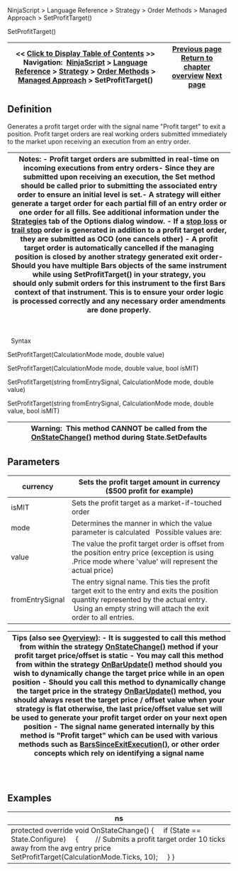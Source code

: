 ﻿
NinjaScript > Language Reference > Strategy > Order Methods > Managed Approach > SetProfitTarget()

SetProfitTarget()

| << [Click to Display Table of Contents](setprofittarget.md) >> **Navigation:**     [NinjaScript](ninjascript-1.md) > [Language Reference](language_reference_wip-1.md) > [Strategy](strategy-1.md) > [Order Methods](order_methods-1.md) > [Managed Approach](managed_approach-1.md) > SetProfitTarget() | [Previous page](setparabolicstop-1.md) [Return to chapter overview](managed_approach-1.md) [Next page](setstoploss-1.md) |
| --- | --- |
## Definition
Generates a profit target order with the signal name "Profit target" to exit a position. Profit target orders are real working orders submitted immediately to the market upon receiving an execution from an entry order. 
 

| Notes: - Profit target orders are submitted in real-time on incoming executions from entry orders- Since they are submitted upon receiving an execution, the Set method should be called prior to submitting the associated entry order to ensure an initial level is set.- A strategy will either generate a target order for each partial fill of an entry order or one order for all fills. See additional information under the [Strategies](options_strategies-1.md) tab of the Options dialog window. - If a [stop loss](setstoploss-1.md) or [trail stop](settrailstop-1.md) order is generated in addition to a profit target order, they are submitted as OCO (one cancels other) - A profit target order is automatically cancelled if the managing position is closed by another strategy generated exit order- Should you have multiple Bars objects of the same instrument while using SetProfitTarget() in your strategy, you should only submit orders for this instrument to the first Bars context of that instrument. This is to ensure your order logic is processed correctly and any necessary order amendments are done properly. |
| --- |
   

 
Syntax  

SetProfitTarget(CalculationMode mode, double value)  

SetProfitTarget(CalculationMode mode, double value, bool isMIT)  

SetProfitTarget(string fromEntrySignal, CalculationMode mode, double value)  

SetProfitTarget(string fromEntrySignal, CalculationMode mode, double value, bool isMIT)
 

| Warning:  This method CANNOT be called from the [OnStateChange()](onstatechange-1.md) method during State.SetDefaults |
| --- |

## Parameters

| currency | Sets the profit target amount in currency ($500 profit for example) |
| --- | --- |
| isMIT | Sets the profit target as a market-if-touched order |
| mode | Determines the manner in which the value parameter is calculated   Possible values are:     | CalculationMode.Currency | PnL away from average entry. Calculated by the dollar per tick value for the order quantity used. When this mode is used, [StopTargetHandling](stoptargethandling-1.md) will automatically be set to ByStrategyPosition | | --- | --- | | CalculationMode.Percent | Percentage away from the average entry, based on the average entry price. | | CalculationMode.Pips | Pips away from average entry. | | CalculationMode.Price | The absolute price point specified. | | CalculationMode.Ticks | Ticks away from entry average entry. |      Please note in percentage calculation mode a value of 1 is equal to 100%, a value of 0.1 is equal to 10%, and a value of 0.01 will be 1% |
| value | The value the profit target order is offset from the position entry price (exception is using .Price mode where 'value' will represent the actual price) |
| fromEntrySignal | The entry signal name. This ties the profit target exit to the entry and exits the position quantity represented by the actual entry.  Using an empty string will attach the exit order to all entries. |

| Tips (also see [Overview](managed_approach-1.md)): - It is suggested to call this method from within the strategy [OnStateChange()](onstatechange-1.md) method if your profit target price/offset is static - You may call this method from within the strategy [OnBarUpdate()](onbarupdate-1.md) method should you wish to dynamically change the target price while in an open position - Should you call this method to dynamically change the target price in the strategy [OnBarUpdate()](onbarupdate-1.md) method, you should always reset the target price / offset value when your strategy is flat otherwise, the last price/offset value set will be used to generate your profit target order on your next open position - The signal name generated internally by this method is "Profit target" which can be used with various methods such as [BarsSinceExitExecution()](barssinceexitexecution-1.md), or other order concepts which rely on identifying a signal name |
| --- |
## 
 
## Examples

| ns |
| --- |
| protected override void OnStateChange() {      if (State == State.Configure)      {          // Submits a profit target order 10 ticks away from the avg entry price          SetProfitTarget(CalculationMode.Ticks, 10);      } } |

